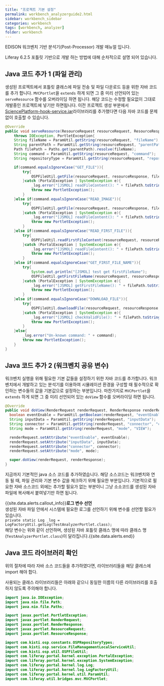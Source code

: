 ```yaml
---
title: "프로젝트 기본 설정"
permalink: workbench_analyzerguide2.html
sidebar: workbench_sidebar
categories: workbench
tags: [workbench, analyzer]
folder: workbench
---
```


EDISON 워크벤치 기반 분석기(Post-Processor) 개발 매뉴얼 입니다.

Liferay 6.2.5 포틀릿 기반으로 개발 하는 방법에 대해 순차적으로 설명 되어 있습니다.

## Java 코드 추가 1 (파일 관리)
생성된 프로젝트에서 포틀릿 클래스에 파일 전송 및 파일 다운로드 등을 위한 자바 코드를 추가 합니다. `MVCPortlet`을 `extends` 하게 되면 그 중 미리 선언되어 있는 `serveResource` 함수를 오버라이딩 하면 됩니다.
해당 코드는 수정할 필요없이 그대로 개발중인 프로젝트에 넣기만 하면됩니다. 이전 프로젝트 생성 부분에서 [SciencePlatform-hook-service.jar](/assets/OSPLibrary/SciencePlatform-hook-service.jar)라이브러리를 추가했다면 다음 자바 코드를 문제없이 호출할 수 있습니다.
```java
@Override
public void serveResource(ResourceRequest resourceRequest, ResourceResponse resourceResponse)
    throws IOException, PortletException{
    String fileName = ParamUtil.getString(resourceRequest, "fileName");
    String parentPath = ParamUtil.getString(resourceRequest, "parentPath");
    Path filePath = Paths.get(parentPath).resolve(fileName);
    String command = ParamUtil.getString(resourceRequest, "command");
    String repositoryType = ParamUtil.getString(resourceRequest, "repositoryType", OSPRepositoryTypes.USER_JOBS.toString());

    if(command.equalsIgnoreCase("GET_FILE")){
        try{
        	OSPFileUtil.getFile(resourceRequest, resourceResponse, filePath.toString(), repositoryType);
        }catch (PortalException | SystemException e){
            _log.error("[JSMOL] readFileContent(): " + filePath.toString());
            throw new PortletException();
        }
    }else if(command.equalsIgnoreCase("READ_IMAGE")){
        try{
        	OSPFileUtil.getFile(resourceRequest, resourceResponse, filePath.toString(), repositoryType);
        }catch (PortalException | SystemException e){
            _log.error("[JSMOL] readFileContent(): " + filePath.toString());
            throw new PortletException();
        }
    }else if(command.equalsIgnoreCase("READ_FIRST_FILE")){
        try{
        	OSPFileUtil.readFirstFileContent(resourceRequest, resourceResponse, parentPath, fileName, repositoryType);
        }catch (PortalException | SystemException e){
            _log.error("[JSMOL] readFileContent(): " + filePath.toString());
            throw new PortletException();
        }
    }else if(command.equalsIgnoreCase("GET_FIRST_FILE_NAME")){
        try{
        	System.out.println("[JSMOL] test get firstFileName");
        	OSPFileUtil.getFirstFileName(resourceRequest, resourceResponse, parentPath, fileName, repositoryType);
        }catch (PortalException | SystemException e){
            _log.error("[JSMOL] getFirstFileName(): " + filePath.toString());
            throw new PortletException();
        }
    }else if(command.equalsIgnoreCase("DOWNLOAD_FILE")){
        try{
        	OSPFileUtil.downloadFile(resourceRequest, resourceResponse, filePath.toString(), repositoryType);
        }catch (PortalException | SystemException e){
            _log.error("[JSMOL] checkValidFile(): " + filePath.toString());
            throw new PortletException();
        }
    }else{
        _log.error("Un-known command: " + command);
        throw new PortletException();
    }
}
```

## Java 코드 추가 2 (워크벤치 공유 변수)
워크벤치 실행을 위해 필요한 기본 값들을 설정하기 위한 자바 코드를 추가합니다. 워크벤치에서 개발하고 있는 분석기를 이용하여 시뮬레이션 환경을 구성할 때 필수적으로 확인하는 변수들의 값을 기본값으로 설정하는 부분입니다. 마찬가지로 `MVCPortlet`을 `extends` 하게 되면 그 중 미리 선언되어 있는 `doView` 함수를 오버라이딩 하면 됩니다.

```java
@Override
public void doView(RenderRequest renderRequest, RenderResponse renderResponse) throws IOException, PortletException{
  boolean eventEnable = ParamUtil.getBoolean(renderRequest, "eventEnable", true);
  String inputData = ParamUtil.getString(renderRequest, "inputData");
  String connector = ParamUtil.getString(renderRequest, "connector", "connector");
  String mode = ParamUtil.getString(renderRequest, "mode", "VIEW");

  renderRequest.setAttribute("eventEnable", eventEnable);
  renderRequest.setAttribute("inputData", inputData);
  renderRequest.setAttribute("connector", connector);
  renderRequest.setAttribute("mode", mode);

  super.doView(renderRequest, renderResponse);
}
```
지금까지 기본적인 java 소스 코드를 추가하였습니다. 해당 소스코드는 워크벤치와 연동 될 때, 파일 관리와 기본 변수 값을 체크하기 위해 필요한 부분입니다. 기본적으로 필요한 자바 소스코드 외에는 추가할 필요가 없는 부분이니 그냥 소소코드를 생성된 자바 파일에 복사해서 붙여넣기만 하면 됩니다.


{{site.data.alerts.callout_info}}<b>로그 변수 선언</b> <br>생성된 자바 파일 안에서 시스템에 필요한 로그를 선언하기 위해 변수를 선언할 필요가 있습니다.<br>`private static Log _log = LogFactoryUtil.getLog(TestAnalyzerPortlet.class);`
<br>해당 변수는 위와 같이 선언하며, 생성된 자바 포틀릿 클래스 명에 따라 클래스 명(`TestAnalyzerPortlet.class`)이 달라집니다.{{site.data.alerts.end}}



## Java 코드 라이브러리 확인
위의 절차에 따라 자바 소스 코드들을 추가하였다면, 라이브러리들을 해당 클레스에 import 해야 합다.

사용되는 클래스 라이브러리들은 아래와 같으니 동일한 이름의 다른 라이브러리를 호출하지 않도록 주의해야 합니다.


```java
import java.io.IOException;
import java.nio.file.Path;
import java.nio.file.Paths;

import javax.portlet.PortletException;
import javax.portlet.RenderRequest;
import javax.portlet.RenderResponse;
import javax.portlet.ResourceRequest;
import javax.portlet.ResourceResponse;

import com.kisti.osp.constants.OSPRepositoryTypes;
import com.kisti.osp.service.FileManagementLocalServiceUtil;
import com.kisti.osp.util.OSPFileUtil;
import com.liferay.portal.kernel.exception.PortalException;
import com.liferay.portal.kernel.exception.SystemException;
import com.liferay.portal.kernel.log.Log;
import com.liferay.portal.kernel.log.LogFactoryUtil;
import com.liferay.portal.kernel.util.ParamUtil;
import com.liferay.util.bridges.mvc.MVCPortlet;

```
